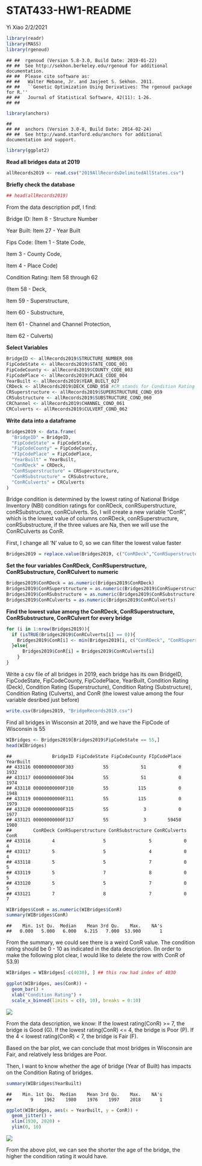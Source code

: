 STAT433-HW1-README
================
Yi Xiao
2/2/2021

``` r
library(readr)
library(MASS)
library(rgenoud)
```

    ## ##  rgenoud (Version 5.8-3.0, Build Date: 2019-01-22)
    ## ##  See http://sekhon.berkeley.edu/rgenoud for additional documentation.
    ## ##  Please cite software as:
    ## ##   Walter Mebane, Jr. and Jasjeet S. Sekhon. 2011.
    ## ##   ``Genetic Optimization Using Derivatives: The rgenoud package for R.''
    ## ##   Journal of Statistical Software, 42(11): 1-26. 
    ## ##

``` r
library(anchors)
```

    ## 
    ## ##  anchors (Version 3.0-8, Build Date: 2014-02-24)
    ## ##  See http://wand.stanford.edu/anchors for additional documentation and support.

``` r
library(ggplot2)
```

**Read all bridges data at 2019**

``` r
allRecords2019 <- read.csv("2019AllRecordsDelimitedAllStates.csv") 
```

**Briefly check the database**

``` r
## head(allRecords2019)
```

From the data description pdf, I find:

Bridge ID: Item 8 - Structure Number

Year Built: Item 27 - Year Built

Fips Code: (Item 1 - State Code,

Item 3 - County Code,

Item 4 - Place Code)

Condition Rating: Item 58 through 62

(Item 58 - Deck,

Item 59 - Superstructure,

Item 60 - Substructure,

Item 61 - Channel and Channel Protection,

Item 62 - Culverts)

**Select Variables**

``` r
BridgeID <- allRecords2019$STRUCTURE_NUMBER_008
FipCodeState <- allRecords2019$STATE_CODE_001
FipCodeCounty <- allRecords2019$COUNTY_CODE_003
FipCodePlace <- allRecords2019$PLACE_CODE_004
YearBuilt <- allRecords2019$YEAR_BUILT_027
CRDeck <- allRecords2019$DECK_COND_058 #CR stands for Condition Rating
CRSuperstructure <- allRecords2019$SUPERSTRUCTURE_COND_059
CRSubstructure <- allRecords2019$SUBSTRUCTURE_COND_060
CRChannel <- allRecords2019$CHANNEL_COND_061
CRCulverts <- allRecords2019$CULVERT_COND_062
```

**Write data into a dataframe**

``` r
Bridges2019 <- data.frame(
  "BridgeID" = BridgeID,
  "FipCodeState" = FipCodeState,
  "FipCodeCounty" = FipCodeCounty,
  "FIpCodePlace" = FipCodePlace,
  "YearBuilt" = YearBuilt,
  "ConRDeck" = CRDeck,
  "ConRSuperstructure" = CRSuperstructure,
  "ConRSubstructure" = CRSubstructure,
  "ConRCulverts" = CRCulverts
)
```

Bridge condition is determined by the lowest rating of National Bridge
Inventory (NBI) condition ratings for conRDeck, conRSuperstructure,
conRSubstructure, conRCulverts. So, I will create a new variable “ConR”,
which is the lowest value of columns conRDeck, conRSuperstructure,
conRSubstructure, if the three values are Na, then we will use the
ConRCulverts as ConR.

First, I change all ‘N’ value to 0, so we can filter the lowest value
faster

``` r
Bridges2019 = replace.value(Bridges2019, c("ConRDeck","ConRSuperstructure","ConRSubstructure","ConRCulverts"), from = 'N', to = as.integer(0), verbose = FALSE)
```

**Set the four variables ConRDeck, ConRSuperstructure, ConRSubstructure,
ConRCulvert to numeric**

``` r
Bridges2019$ConRDeck = as.numeric(Bridges2019$ConRDeck)
Bridges2019$ConRSuperstructure = as.numeric(Bridges2019$ConRSuperstructure)
Bridges2019$ConRSubstructure = as.numeric(Bridges2019$ConRSubstructure)
Bridges2019$ConRCulverts = as.numeric(Bridges2019$ConRCulverts)
```

**Find the lowest value among the ConRDeck, ConRSuperstructure,
ConRSubstructure, ConRCulvert for every bridge**

``` r
for (i in 1:nrow(Bridges2019)){
  if (isTRUE(Bridges2019$ConRCulverts[i] == 0)){
    Bridges2019$ConR[i] <- min(Bridges2019[i, c("ConRDeck", "ConRSuperstructure", "ConRSubstructure")])
  }else{
      Bridges2019$ConR[i] = Bridges2019$ConRCulverts[i]
    }
}
```

Write a csv file of all bridges in 2019, each bridge has its own
BridgeID, FipCodeState, FipCodeCounty, FipCodePlace, YearBuilt,
Condition Rating (Deck), Condition Rating (Superstructure), Condition
Rating (Substructure), Condition Rating (Culverts), and ConR (the lowest
value among the four variable desribed just before)

``` r
write.csv(Bridges2019, "BridgeRecords2019.csv")
```

Find all bridges in Wisconsin at 2019, and we have the FipCode of
Wisconsin is 55

``` r
WIBridges <- Bridges2019[Bridges2019$FipCodeState == 55,]
head(WIBridges)
```

    ##               BridgeID FipCodeState FipCodeCounty FIpCodePlace YearBuilt
    ## 433116 00000000000F303           55            51            0      1932
    ## 433117 00000000000F304           55            51            0      1974
    ## 433118 00000000000F310           55           115            0      1948
    ## 433119 00000000000F311           55           115            0      1979
    ## 433120 00000000000F315           55             3            0      1977
    ## 433121 00000000000F317           55             3        59450      1980
    ##        ConRDeck ConRSuperstructure ConRSubstructure ConRCulverts ConR
    ## 433116        4                  5                5            0    4
    ## 433117        5                  5                4            0    4
    ## 433118        5                  5                7            0    5
    ## 433119        5                  7                8            0    5
    ## 433120        5                  5                7            0    5
    ## 433121        7                  8                7            0    7

``` r
WIBridges$ConR = as.numeric(WIBridges$ConR)
summary(WIBridges$ConR)
```

    ##    Min. 1st Qu.  Median    Mean 3rd Qu.    Max.    NA's 
    ##   0.000   5.000   6.000   6.215   7.000  53.900       1

From the summary, we could see there is a weird ConR value. The
condition rating should be 0 - 10 as indicated in the data description.
(In order to make the following plot clear, I would like to delete the
row with ConR of 53.9)

``` r
WIBridges = WIBridges[-c(4030), ] ## this row had index of 4030
```

``` r
ggplot(WIBridges, aes(ConR)) +
  geom_bar() +
  xlab("Condition Rating") +
  scale_x_binned(limits = c(0, 10), breaks = 0:10)
```

![](README_files/figure-gfm/unnamed-chunk-13-1.png)<!-- -->

From the data description, we know: If the lowest rating(ConR) &gt;= 7,
the bridge is Good (G). If the lowest rating(ConR) &lt;= 4, the bridge
is Poor (P). If the 4 &lt; lowest rating(ConR) &lt; 7, the bridge is
Fair (F).

Based on the bar plot, we can conclude that most bridges in Wisconsin
are Fair, and relatively less bridges are Poor.

Then, I want to know whether the age of bridge (Year of Built) has
impacts on the Condition Rating of bridges.

``` r
summary(WIBridges$YearBuilt)
```

    ##    Min. 1st Qu.  Median    Mean 3rd Qu.    Max.    NA's 
    ##       9    1962    1980    1976    1997    2018       1

``` r
ggplot(WIBridges, aes(x = YearBuilt, y = ConR)) +
  geom_jitter() +
  xlim(1930, 2020) +
  ylim(0, 10)
```

![](README_files/figure-gfm/unnamed-chunk-15-1.png)<!-- -->

From the above plot, we can see the shorter the age of the bridge, the
higher the condition rating it would have.
